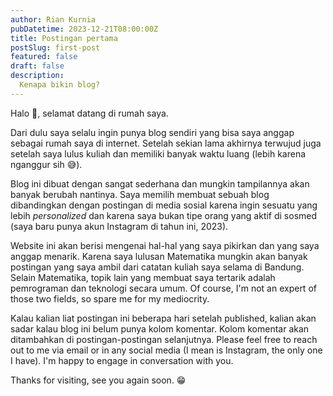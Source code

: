 ```yaml
---
author: Rian Kurnia
pubDatetime: 2023-12-21T08:00:00Z
title: Postingan pertama
postSlug: first-post
featured: false
draft: false
description:
  Kenapa bikin blog?
---
```


Halo 👋, selamat datang di rumah saya.

Dari dulu saya selalu ingin punya blog sendiri yang bisa saya anggap sebagai rumah saya di internet. Setelah sekian lama akhirnya terwujud juga setelah saya lulus kuliah dan memiliki banyak waktu luang (lebih karena nganggur sih 😅). 

Blog ini dibuat dengan sangat sederhana dan mungkin tampilannya akan banyak berubah nantinya. Saya memilih membuat sebuah blog dibandingkan dengan postingan di media sosial karena ingin sesuatu yang lebih *personalized* dan karena saya bukan tipe orang yang aktif di sosmed (saya baru punya akun Instagram di tahun ini, 2023).

Website ini akan berisi mengenai hal-hal yang saya pikirkan dan yang saya anggap menarik. Karena saya lulusan Matematika mungkin akan banyak postingan yang saya ambil dari catatan kuliah saya selama di Bandung. Selain Matematika, topik lain yang membuat saya tertarik adalah pemrograman dan teknologi secara umum. Of course, I'm not an expert of those two fields, so spare me for my mediocrity.

Kalau kalian liat postingan ini beberapa hari setelah published, kalian akan sadar kalau blog ini belum punya kolom komentar. Kolom komentar akan ditambahkan di postingan-postingan selanjutnya. Please feel free to reach out to me via email or in any social media (I mean is Instagram, the only one I have). I'm happy to engage in conversation with you.

Thanks for visiting, see you again soon. 😁

